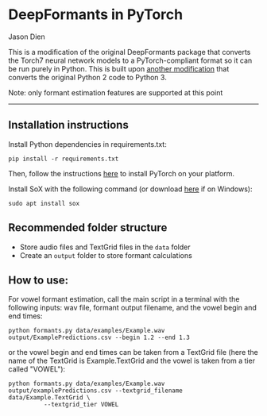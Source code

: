 DeepFormants in PyTorch
=======================

Jason Dien

This is a modification of the original DeepFormants package that converts the Torch7 neural network models to a PyTorch-compliant format so it can be run purely in Python. This is built upon [another modification](https://github.com/iskunk/DeepFormants/tree/revamp) that converts the original Python 2 code to Python 3.

Note: only formant estimation features are supported at this point

---

## Installation instructions

Install Python dependencies in requirements.txt:
```
pip install -r requirements.txt
```

Then, follow the instructions [here](https://pytorch.org/) to install PyTorch on your platform.

Install SoX with the following command (or download [here](https://sourceforge.net/projects/sox/files/sox/) if on Windows):
```
sudo apt install sox
```

## Recommended folder structure
* Store audio files and TextGrid files in the `data` folder
* Create an `output` folder to store formant calculations

## How to use:
For vowel formant estimation, call the main script in a terminal with the following inputs: wav file, formant output filename, and the vowel begin and end times:

```
python formants.py data/examples/Example.wav output/ExamplePredictions.csv --begin 1.2 --end 1.3
```

or the vowel begin and end times can be taken from a TextGrid file (here the name of the TextGrid is Example.TextGrid and the vowel is taken from a tier called "VOWEL"):

```
python formants.py data/examples/Example.wav output/examplePredictions.csv --textgrid_filename data/Example.TextGrid \
          --textgrid_tier VOWEL
```
